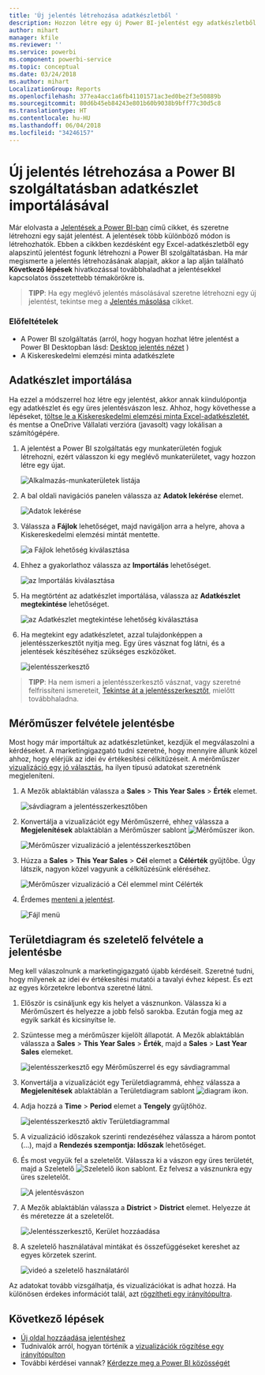 ```yaml
---
title: 'Új jelentés létrehozása adatkészletből '
description: Hozzon létre egy új Power BI-jelentést egy adatkészletből.
author: mihart
manager: kfile
ms.reviewer: ''
ms.service: powerbi
ms.component: powerbi-service
ms.topic: conceptual
ms.date: 03/24/2018
ms.author: mihart
LocalizationGroup: Reports
ms.openlocfilehash: 377ea4acc1a6fb41101571ac3ed0be2f3e50889b
ms.sourcegitcommit: 80d6b45eb84243e801b60b9038b9bff77c30d5c8
ms.translationtype: HT
ms.contentlocale: hu-HU
ms.lasthandoff: 06/04/2018
ms.locfileid: "34246157"
---
```

# <a name="create-a-new-report-in-power-bi-service-by-importing-a-dataset"></a>Új jelentés létrehozása a Power BI szolgáltatásban adatkészlet importálásával
Már elolvasta a [Jelentések a Power BI-ban](service-reports.md) című cikket, és szeretne létrehozni egy saját jelentést. A jelentések több különböző módon is létrehozhatók. Ebben a cikkben kezdésként egy Excel-adatkészletből egy alapszintű jelentést fogunk létrehozni a Power BI szolgáltatásban. Ha már megismerte a jelentés létrehozásának alapjait, akkor a lap alján található **Következő lépések** hivatkozással továbbhaladhat a jelentésekkel kapcsolatos összetettebb témakörökre is.  

> **TIPP**: Ha egy meglévő jelentés másolásával szeretne létrehozni egy új jelentést, tekintse meg a [Jelentés másolása](power-bi-report-copy.md) cikket.
> 
### <a name="prerequisites"></a>Előfeltételek
- A Power BI szolgáltatás (arról, hogy hogyan hozhat létre jelentést a Power BI Desktopban lásd: [Desktop jelentés nézet](desktop-report-view.md) )  
- A Kiskereskedelmi elemzési minta adatkészlete

## <a name="import-the-dataset"></a>Adatkészlet importálása
Ha ezzel a módszerrel hoz létre egy jelentést, akkor annak kiindulópontja egy adatkészlet és egy üres jelentésvászon lesz. Ahhoz, hogy követhesse a lépéseket, [töltse le a Kiskereskedelmi elemzési minta Excel-adatkészletét](http://go.microsoft.com/fwlink/?LinkId=529778), és mentse a OneDrive Vállalati verzióra (javasolt) vagy lokálisan a számítógépére.

1. A jelentést a Power BI szolgáltatás egy munkaterületén fogjuk létrehozni, ezért válasszon ki egy meglévő munkaterületet, vagy hozzon létre egy újat.
   
   ![Alkalmazás-munkaterületek listája](media/service-report-create-new/power-bi-workspaces2.png)
2. A bal oldali navigációs panelen válassza az **Adatok lekérése** elemet.
   
   ![Adatok lekérése](media/service-report-create-new/power-bi-get-data3.png)
3. Válassza a **Fájlok** lehetőséget, majd navigáljon arra a helyre, ahova a Kiskereskedelmi elemzési mintát mentette.
   
    ![a Fájlok lehetőség kiválasztása](media/service-report-create-new/power-bi-select-files.png)
4. Ehhez a gyakorlathoz válassza az **Importálás** lehetőséget.
   
   ![az Importálás kiválasztása](media/service-report-create-new/power-bi-import.png)
5. Ha megtörtént az adatkészlet importálása, válassza az **Adatkészlet megtekintése** lehetőséget.
   
   ![az Adatkészlet megtekintése lehetőség kiválasztása](media/service-report-create-new/power-bi-view-dataset.png)
6. Ha megtekint egy adatkészletet, azzal tulajdonképpen a jelentésszerkesztőt nyitja meg.  Egy üres vásznat fog látni, és a jelentések készítéséhez szükséges eszközöket.
   
   ![jelentésszerkesztő](media/service-report-create-new/power-bi-blank-report.png)

> **TIPP**: Ha nem ismeri a jelentésszerkesztő vásznat, vagy szeretné felfrissíteni ismereteit, [Tekintse át a jelentésszerkesztőt](service-the-report-editor-take-a-tour.md), mielőtt továbbhaladna.
> 
> 

## <a name="add-a-radial-gauge-to-the-report"></a>Mérőműszer felvétele jelentésbe
Most hogy már importáltuk az adatkészletünket, kezdjük el megválaszolni a kérdéseket.  A marketingigazgató tudni szeretné, hogy mennyire állunk közel ahhoz, hogy elérjük az idei év értékesítési célkitűzéseit. A mérőműszer [vizualizáció egy jó választás](power-bi-report-visualizations.md), ha ilyen típusú adatokat szeretnénk megjeleníteni.

1. A Mezők ablaktáblán válassza a **Sales** > **This Year Sales** > **Érték** elemet.
   
    ![sávdiagram a jelentésszerkesztőben](media/service-report-create-new/power-bi-report-step1.png)
2. Konvertálja a vizualizációt egy Mérőműszerré, ehhez válassza a **Megjelenítések** ablaktáblán a Mérőműszer sablont ![Mérőműszer ikon](media/service-report-create-new/powerbi-gauge-icon.png).
   
    ![Mérőműszer vizualizáció a jelentésszerkesztőben](media/service-report-create-new/power-bi-report-step2.png)
3. Húzza a **Sales** > **This Year Sales** > **Cél** elemet a **Célérték** gyűjtőbe. Úgy látszik, nagyon közel vagyunk a célkitűzésünk eléréséhez.
   
    ![Mérőműszer vizualizáció a Cél elemmel mint Célérték](media/service-report-create-new/power-bi-report-step3.png)
4. Érdemes [menteni a jelentést](service-report-save.md).
   
   ![Fájl menü](media/service-report-create-new/powerbi-save.png)

## <a name="add-an-area-chart-and-slicer-to-the-report"></a>Területdiagram és szeletelő felvétele a jelentésbe
Meg kell válaszolnunk a marketingigazgató újabb kérdéseit. Szeretné tudni, hogy milyenek az idei év értékesítési mutatói a tavalyi évhez képest. És ezt az egyes körzetekre lebontva szeretné látni.

1. Először is csináljunk egy kis helyet a vásznunkon. Válassza ki a Mérőműszert és helyezze a jobb felső sarokba. Ezután fogja meg az egyik sarkát és kicsinyítse le.
2. Szüntesse meg a mérőműszer kijelölt állapotát. A Mezők ablaktáblán válassza a **Sales** > **This Year Sales** > **Érték**, majd a **Sales** > **Last Year Sales** elemeket.
   
    ![jelentésszerkesztő egy Mérőműszerrel és egy sávdiagrammal](media/service-report-create-new/power-bi-report-step4.png)
3. Konvertálja a vizualizációt egy Területdiagrammá, ehhez válassza a **Megjelenítések** ablaktáblán a Területdiagram sablont ![diagram ikon](media/service-report-create-new/power-bi-areachart-icon.png).
4. Adja hozzá a **Time** > **Period** elemet a **Tengely** gyűjtőhöz.
   
    ![jelentésszerkesztő aktív Területdiagrammal](media/service-report-create-new/power-bi-report-step5.png)
5. A vizualizáció időszakok szerinti rendezéséhez válassza a három pontot (...), majd a **Rendezés szempontja: Időszak** lehetőséget.
6. És most vegyük fel a szeletelőt. Válassza ki a vászon egy üres területét, majd a Szeletelő ![Szeletelő ikon](media/service-report-create-new/power-bi-slicer-icon.png)    sablont. Ez felvesz a vásznunkra egy üres szeletelőt.
   
    ![A jelentésvászon](media/service-report-create-new/power-bi-report-step6.png)    
7. A Mezők ablaktáblán válassza a **District** > **District** elemet. Helyezze át és méretezze át a szeletelőt.
   
    ![Jelentésszerkesztő, Kerület hozzáadása](media/service-report-create-new/power-bi-report-step7.png)  
8. A szeletelő használatával mintákat és összefüggéseket kereshet az egyes körzetek szerint.
   
   ![videó a szeletelő használatáról](media/service-report-create-new/power-bi-slicer-video2.gif)  

Az adatokat tovább vizsgálhatja, és vizualizációkat is adhat hozzá. Ha különösen érdekes információt talál, azt [rögzítheti egy irányítópultra](service-dashboard-pin-tile-from-report.md).

## <a name="next-steps"></a>Következő lépések
* [Új oldal hozzáadása jelentéshez](power-bi-report-add-page.md)  
* Tudnivalók arról, hogyan történik a [vizualizációk rögzítése egy irányítópulton](service-dashboard-pin-tile-from-report.md)   
* További kérdései vannak? [Kérdezze meg a Power BI közösségét](http://community.powerbi.com/)

